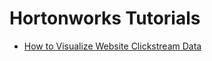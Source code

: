 # Hortonworks Tutorials

- [How to Visualize Website Clickstream Data](tutorials/how-to-visualize-website-clickstream-data-2-0/tutorial.md)